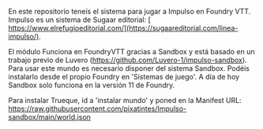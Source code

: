 En este repositorio teneís el sistema para jugar a Impulso en Foundry VTT. Impulso es un sistema de Sugaar editorial: [ https://www.elrefugioeditorial.com/](https://sugaareditorial.com/linea-impulso/).

El módulo Funciona en FoundryVTT gracias a Sandbox y está basado en un trabajo previo de Luvero (https://github.com/Luvero-1/impulso-sandbox). Para usar este mundo es necesario disponer del sistema Sandbox. Podéis instalarlo desde el propio Foundry en 'Sistemas de juego'. A día de hoy Sandbox solo funciona en la versión 11 de Foundry.

Para instalar Trueque, id a 'instalar mundo' y poned en la Manifest URL: [https://raw.githubusercontent.com/pixatintes/Impulso-sandbox/main/world.json
](https://raw.githubusercontent.com/pixatintes/Impulso-sandbox/refs/heads/main/world.json)
